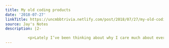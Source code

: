 ```yaml
---
title: My old coding products
date: '2018-07-27'
linkTitle: https://uncmbbtrivia.netlify.com/post/2018/07/27/my-old-coding-products/
source: Jay's Notes
description: |2-

          <p>Lately I’ve been thinking about why I care much about everything R and sharing the joy of using R, which deserves its own post. Much of it has to do with how I did and did not get a proper training in coding suitable for data analysis in the past, but as I looked back on my personal coding history, I came across hundreds of code files that I wrote in the past<a href="#fn1" class="footnote-ref" id="fnref1"><sup>1</sup></a>. Suffice to say, they were pretty important files in my educat
---
```

